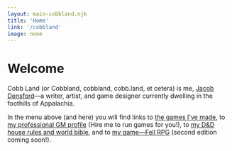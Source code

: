 ```yaml
---
layout: main-cobbland.njk
title: 'Home'
link: '/cobbland'
image: none
---
```


# Welcome

Cobb Land (or Cobbland, cobbland, cobb.land, et cetera) is me, [Jacob Densford](/)—a writer, artist, and game designer currently dwelling in the foothills of Appalachia.

In the menu above (and here) you will find links to [the games I've made](https://cobbland.itch.io/), to [my professional GM profile](https://startplaying.games/gm/cobbland) (Hire me to run games for you!), to [my D&D house rules and world bible](https://www.legendkeeper.com/app/clrtk3as00lyk0jn1hggm6inr), and to [my game—Fell RPG](/fell) (second edition coming soon!).
